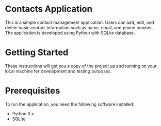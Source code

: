 # Contacts Application

This is a simple contact management application. Users can add, edit, and delete basic contact information such as name, email, and phone number. The application is developed using Python with SQLite database.

# Getting Started

These instructions will get you a copy of the project up and running on your local machine for development and testing purposes.

# Prerequisites
To run the application, you need the following software installed:

- Python 3.x
- SQLite

